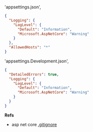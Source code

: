 'appsettings.json',
```json
{
  "Logging": {
    "LogLevel": {
      "Default": "Information",
      "Microsoft.AspNetCore": "Warning"
    }
  },
  "AllowedHosts": "*"
}
```

'appsettings.Development.json',
```json
{
  "DetailedErrors": true,
  "Logging": {
    "LogLevel": {
      "Default": "Information",
      "Microsoft.AspNetCore": "Warning"
    }
  }
}
```

**Refs**  
- asp net core [.gitignore](https://github.com/dotnet/core/blob/main/.gitignore)
